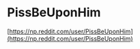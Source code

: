 # PissBeUponHim

[https://np.reddit.com/user/PissBeUponHim](https://np.reddit.com/user/PissBeUponHim)